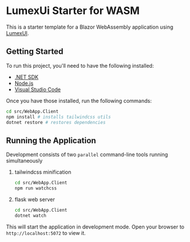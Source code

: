 # LumexUi Starter for WASM

This is a starter template for a Blazor WebAssembly application using [LumexUI](https://lumexui.org/).

## Getting Started

To run this project, you'll need to have the following installed:

- [.NET SDK](https://dotnet.microsoft.com/download)
- [Node.js](https://nodejs.org/en/download/)
- [Visual Studio Code](https://code.visualstudio.com/)

Once you have those installed, run the following commands:

```bash
cd src/WebApp.Client
npm install # installs tailwindcss utils
dotnet restore # restores dependencies
```

## Running the Application

Development consists of two `parallel` command-line tools running simultaneously

1. tailwindcss minification

    ```sh
    cd src/WebApp.Client
    npm run watchcss
    ```

2. flask web server

    ```sh
    cd src/WebApp.Client
    dotnet watch
    ```

This will start the application in development mode. Open your browser to `http://localhost:5072` to view it.

